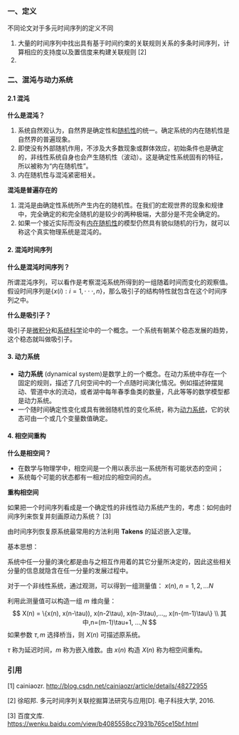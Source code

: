 ### 一、定义

不同论文对于多元时间序列的定义不同

1. 大量的时间序列中找出具有基于时间约束的关联规则关系的多条时间序列，计算相应的支持度以及置信度来构建关联规则 [2]
2. ​

### 二、混沌与动力系统

#### 2.1 混沌

**什么是混沌？**

1. 系统自然观认为，自然界是确定性和[随机性](https://baike.baidu.com/item/%E9%9A%8F%E6%9C%BA%E6%80%A7)的统一。确定系统的内在随机性是自然界的普遍现象。
2. 即使没有外部随机作用，不涉及大多数现象或群体效应，初始条件也是确定的，非线性系统自身也会产生随机性（波动）。这是确定性系统固有的特征，所以被称为“内在随机性”。
3. 内在随机性与混沌紧密相关。

**混沌是普遍存在的**

1. 混沌是由确定性系统所产生内在的随机性。在我们的宏观世界的现象和规律中，完全确定的和完全随机的是较少的两种极端，大部分是不完全确定的。
2. 如果一个接近实际而没有[内在随机性](https://baike.baidu.com/item/%E5%86%85%E5%9C%A8%E9%9A%8F%E6%9C%BA%E6%80%A7)的模型仍然具有貌似随机的行为，就可以称这个真实物理系统是混沌的。

#### 2. 混沌时间序列

**什么是混沌时间序列？**

所谓混沌序列，可以看作是考察混沌系统所得到的一组随着时间而变化的观察值。假设时间序列是$\{x(i):i=1,⋅⋅⋅,n\}$，那么吸引子的结构特性就包含在这个时间序列之中。

**什么是吸引子？**

吸引子是[微积分](https://baike.baidu.com/item/%E5%BE%AE%E7%A7%AF%E5%88%86)和[系统科学](https://baike.baidu.com/item/%E7%B3%BB%E7%BB%9F%E7%A7%91%E5%AD%A6)论中的一个概念。一个系统有朝某个稳态发展的趋势，这个稳态就叫做吸引子。

#### 3. 动力系统

* **动力系统** (dynamical system)是数学上的一个概念。在动力系统中存在一个固定的规则，描述了几何空间中的一个点随时间演化情况。例如描述钟摆晃动、管道中水的流动，或者湖中每年春季鱼类的数量，凡此等等的数学模型都是动力系统。
* 一个随时间确定性变化或具有微弱随机性的变化系统，称为[动力系统](https://baike.baidu.com/item/%E5%8A%A8%E5%8A%9B%E7%B3%BB%E7%BB%9F)，它的状态可由一个或几个变量数值确定。

#### 4. 相空间重构

**什么是相空间？**

* 在数学与物理学中，相空间是一个用以表示出一系统所有可能状态的空间；
* 系统每个可能的状态都有一相对应的相空间的点。

**重构相空间**

如果把一个时间序列看成是一个确定性的非线性动力系统产生的，考虑：如何由时间序列来恢复并刻画原动力系统？ [3]

由时间序列恢复原系统最常用的方法利用 **Takens** 的延迟嵌入定理。

基本思想：

系统中任一分量的演化都是由与之相互作用着的其它分量所决定的，因此这些相关分量的信息就隐含在任一分量的发展过程中。

对于一个非线性系统，通过观测，可以得到一组测量值： $x(n),n=1,2,…N$

利用此测量值可以构造一组 $m$ 维向量：
$$
X(n) = \{x(n), x(n-\tau)), x(n-2\tau), x(n-3\tau),…,, x(n-(m-1)\tau\} \\
其中,n=(m-1)\tau+1, ...,N
$$
如果参数 $\tau,m$ 选择桥当，则 $X(n)$ 可描述原系统。

$\tau$ 称为延迟时间，$m$ 称为嵌入维数。由 $x(n)$ 构造 $X(n)$ 称为相空间重构。



### 引用

[1] cainiaozr. http://blog.csdn.net/cainiaozr/article/details/48272955

[2] 徐昭邦. 多元时间序列关联挖掘算法研究与应用[D]. 电子科技大学, 2016.

[3] 百度文库. https://wenku.baidu.com/view/b4085558cc7931b765ce15bf.html




